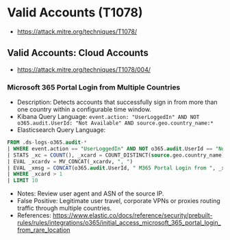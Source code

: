 # Valid Accounts (T1078)
- https://attack.mitre.org/techniques/T1078/

## Valid Accounts: Cloud Accounts
- https://attack.mitre.org/techniques/T1078/004/

### Microsoft 365 Portal Login from Multiple Countries
- Description: Detects accounts that successfully sign in from more than one country within a configurable time window. 
- Kibana Query Language: `event.action: "UserLoggedIn" AND NOT o365.audit.UserId: "Not Available" AND source.geo.country_name:*`
- Elasticsearch Query Language:
```sql
FROM .ds-logs-o365.audit-*
| WHERE event.action == "UserLoggedIn" AND NOT o365.audit.UserId == "Not Available" AND source.geo.country_name IS NOT NULL
| STATS _xc = COUNT(), _xcard = COUNT_DISTINCT(source.geo.country_name), _xcardv = VALUES(source.geo.country_name) BY o365.audit.UserId
| EVAL _xcardv = MV_CONCAT(_xcardv, ", ")
| EVAL _xmsg = CONCAT(o365.audit.UserId, " M365 Portal Login from ", _xcardv)
| WHERE _xcard > 1
| LIMIT 10
```
- Notes: Review user agent and ASN of the source IP.
- False Positive: Legitimate user travel, corporate VPNs or proxies routing traffic through multiple countries.
- References: https://www.elastic.co/docs/reference/security/prebuilt-rules/rules/integrations/o365/initial_access_microsoft_365_portal_login_from_rare_location
